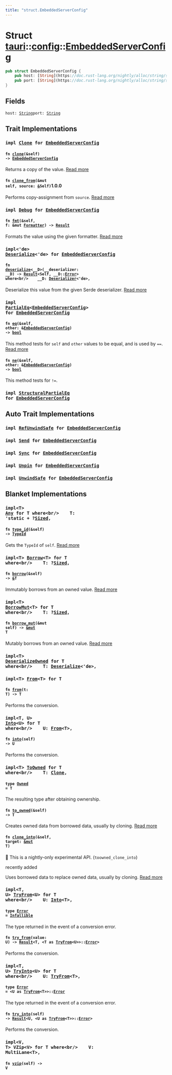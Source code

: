 ```yaml
---
title: "struct.EmbeddedServerConfig"
---
```


Struct [tauri](/api/rust/tauri/../index.html)::[config](/api/rust/tauri/index.html)::[EmbeddedServerConfig](/api/rust/tauri/)
=============================================================================================================================

```rust
pub struct EmbeddedServerConfig {
    pub host: [String](https://doc.rust-lang.org/nightly/alloc/string/struct.String.html "struct alloc::string::String"),
    pub port: [String](https://doc.rust-lang.org/nightly/alloc/string/struct.String.html "struct alloc::string::String"),
}
```

Fields
------

<code>host: [String](https://doc.rust-lang.org/nightly/alloc/string/struct.String.html "struct alloc::string::String")</code><code>port: [String](https://doc.rust-lang.org/nightly/alloc/string/struct.String.html "struct alloc::string::String")</code>

Trait Implementations
---------------------

### <code>impl [Clone](https://doc.rust-lang.org/nightly/core/clone/trait.Clone.html "trait core::clone::Clone") for [EmbeddedServerConfig](/api/rust/tauri/../../tauri/config/struct.EmbeddedServerConfig.html "struct tauri::config::EmbeddedServerConfig")</code>

#### <code>fn [clone](https://doc.rust-lang.org/nightly/core/clone/trait.Clone.html#tymethod.clone)(&self) -&gt; [EmbeddedServerConfig](/api/rust/tauri/../../tauri/config/struct.EmbeddedServerConfig.html "struct tauri::config::EmbeddedServerConfig")</code>

Returns a copy of the value. [Read more](https://doc.rust-lang.org/nightly/core/clone/trait.Clone.html#tymethod.clone)

#### <code>fn [clone_from](https://doc.rust-lang.org/nightly/core/clone/trait.Clone.html#method.clone_from)(&mut self, source: [&](https://doc.rust-lang.org/nightly/std/primitive.reference.html)Self)</code>1.0.0

Performs copy-assignment from <code>source</code>. [Read more](https://doc.rust-lang.org/nightly/core/clone/trait.Clone.html#method.clone_from)

### <code>impl [Debug](https://doc.rust-lang.org/nightly/core/fmt/trait.Debug.html "trait core::fmt::Debug") for [EmbeddedServerConfig](/api/rust/tauri/../../tauri/config/struct.EmbeddedServerConfig.html "struct tauri::config::EmbeddedServerConfig")</code>

#### <code>fn [fmt](https://doc.rust-lang.org/nightly/core/fmt/trait.Debug.html#tymethod.fmt)(&self, f: &mut [Formatter](https://doc.rust-lang.org/nightly/core/fmt/struct.Formatter.html "struct core::fmt::Formatter")) -&gt; [Result](https://doc.rust-lang.org/nightly/core/fmt/type.Result.html "type core::fmt::Result")</code>

Formats the value using the given formatter. [Read more](https://doc.rust-lang.org/nightly/core/fmt/trait.Debug.html#tymethod.fmt)

### <code>impl&lt;'de&gt; [Deserialize](https://docs.rs/serde/1.0.104/serde/de/trait.Deserialize.html "trait serde::de::Deserialize")&lt;'de&gt; for [EmbeddedServerConfig](/api/rust/tauri/../../tauri/config/struct.EmbeddedServerConfig.html "struct tauri::config::EmbeddedServerConfig")</code>

#### <code>fn [deserialize](https://docs.rs/serde/1.0.104/serde/de/trait.Deserialize.html#tymethod.deserialize)&lt;__D&gt;(__deserializer: __D) -&gt; [Result](https://doc.rust-lang.org/nightly/core/result/enum.Result.html "enum core::result::Result")&lt;Self, __D::[Error](https://docs.rs/serde/1.0.104/serde/de/trait.Deserializer.html#associatedtype.Error "type serde::de::Deserializer::Error")&gt; where&lt;br/&gt;    __D: [Deserializer](https://docs.rs/serde/1.0.104/serde/de/trait.Deserializer.html "trait serde::de::Deserializer")&lt;'de&gt;,</code> 

Deserialize this value from the given Serde deserializer. [Read more](https://docs.rs/serde/1.0.104/serde/de/trait.Deserialize.html#tymethod.deserialize)

### <code>impl [PartialEq](https://doc.rust-lang.org/nightly/core/cmp/trait.PartialEq.html "trait core::cmp::PartialEq")&lt;[EmbeddedServerConfig](/api/rust/tauri/../../tauri/config/struct.EmbeddedServerConfig.html "struct tauri::config::EmbeddedServerConfig")&gt; for [EmbeddedServerConfig](/api/rust/tauri/../../tauri/config/struct.EmbeddedServerConfig.html "struct tauri::config::EmbeddedServerConfig")</code>

#### <code>fn [eq](https://doc.rust-lang.org/nightly/core/cmp/trait.PartialEq.html#tymethod.eq)(&self, other: &[EmbeddedServerConfig](/api/rust/tauri/../../tauri/config/struct.EmbeddedServerConfig.html "struct tauri::config::EmbeddedServerConfig")) -&gt; [bool](https://doc.rust-lang.org/nightly/std/primitive.bool.html)</code>

This method tests for <code>self</code> and <code>other</code> values to be equal, and is used by <code>==</code>. [Read more](https://doc.rust-lang.org/nightly/core/cmp/trait.PartialEq.html#tymethod.eq)

#### <code>fn [ne](https://doc.rust-lang.org/nightly/core/cmp/trait.PartialEq.html#method.ne)(&self, other: &[EmbeddedServerConfig](/api/rust/tauri/../../tauri/config/struct.EmbeddedServerConfig.html "struct tauri::config::EmbeddedServerConfig")) -&gt; [bool](https://doc.rust-lang.org/nightly/std/primitive.bool.html)</code>

This method tests for <code>!=</code>.

### <code>impl [StructuralPartialEq](https://doc.rust-lang.org/nightly/core/marker/trait.StructuralPartialEq.html "trait core::marker::StructuralPartialEq") for [EmbeddedServerConfig](/api/rust/tauri/../../tauri/config/struct.EmbeddedServerConfig.html "struct tauri::config::EmbeddedServerConfig")</code>

Auto Trait Implementations
--------------------------

### <code>impl [RefUnwindSafe](https://doc.rust-lang.org/nightly/std/panic/trait.RefUnwindSafe.html "trait std::panic::RefUnwindSafe") for [EmbeddedServerConfig](/api/rust/tauri/../../tauri/config/struct.EmbeddedServerConfig.html "struct tauri::config::EmbeddedServerConfig")</code>

### <code>impl [Send](https://doc.rust-lang.org/nightly/core/marker/trait.Send.html "trait core::marker::Send") for [EmbeddedServerConfig](/api/rust/tauri/../../tauri/config/struct.EmbeddedServerConfig.html "struct tauri::config::EmbeddedServerConfig")</code>

### <code>impl [Sync](https://doc.rust-lang.org/nightly/core/marker/trait.Sync.html "trait core::marker::Sync") for [EmbeddedServerConfig](/api/rust/tauri/../../tauri/config/struct.EmbeddedServerConfig.html "struct tauri::config::EmbeddedServerConfig")</code>

### <code>impl [Unpin](https://doc.rust-lang.org/nightly/core/marker/trait.Unpin.html "trait core::marker::Unpin") for [EmbeddedServerConfig](/api/rust/tauri/../../tauri/config/struct.EmbeddedServerConfig.html "struct tauri::config::EmbeddedServerConfig")</code>

### <code>impl [UnwindSafe](https://doc.rust-lang.org/nightly/std/panic/trait.UnwindSafe.html "trait std::panic::UnwindSafe") for [EmbeddedServerConfig](/api/rust/tauri/../../tauri/config/struct.EmbeddedServerConfig.html "struct tauri::config::EmbeddedServerConfig")</code>

Blanket Implementations
-----------------------

### <code>impl&lt;T&gt; [Any](https://doc.rust-lang.org/nightly/core/any/trait.Any.html "trait core::any::Any") for T where&lt;br/&gt;    T: 'static + ?[Sized](https://doc.rust-lang.org/nightly/core/marker/trait.Sized.html "trait core::marker::Sized"),</code> 

#### <code>fn [type_id](https://doc.rust-lang.org/nightly/core/any/trait.Any.html#tymethod.type_id)(&self) -&gt; [TypeId](https://doc.rust-lang.org/nightly/core/any/struct.TypeId.html "struct core::any::TypeId")</code>

Gets the <code>TypeId</code> of <code>self</code>. [Read more](https://doc.rust-lang.org/nightly/core/any/trait.Any.html#tymethod.type_id)

### <code>impl&lt;T&gt; [Borrow](https://doc.rust-lang.org/nightly/core/borrow/trait.Borrow.html "trait core::borrow::Borrow")&lt;T&gt; for T where&lt;br/&gt;    T: ?[Sized](https://doc.rust-lang.org/nightly/core/marker/trait.Sized.html "trait core::marker::Sized"),</code> 

#### <code>fn [borrow](https://doc.rust-lang.org/nightly/core/borrow/trait.Borrow.html#tymethod.borrow)(&self) -&gt; [&](https://doc.rust-lang.org/nightly/std/primitive.reference.html)T</code>

Immutably borrows from an owned value. [Read more](https://doc.rust-lang.org/nightly/core/borrow/trait.Borrow.html#tymethod.borrow)

### <code>impl&lt;T&gt; [BorrowMut](https://doc.rust-lang.org/nightly/core/borrow/trait.BorrowMut.html "trait core::borrow::BorrowMut")&lt;T&gt; for T where&lt;br/&gt;    T: ?[Sized](https://doc.rust-lang.org/nightly/core/marker/trait.Sized.html "trait core::marker::Sized"),</code> 

#### <code>fn [borrow_mut](https://doc.rust-lang.org/nightly/core/borrow/trait.BorrowMut.html#tymethod.borrow_mut)(&mut self) -&gt; [&mut](https://doc.rust-lang.org/nightly/std/primitive.reference.html) T</code>

Mutably borrows from an owned value. [Read more](https://doc.rust-lang.org/nightly/core/borrow/trait.BorrowMut.html#tymethod.borrow_mut)

### <code>impl&lt;T&gt; [DeserializeOwned](https://docs.rs/serde/1.0.104/serde/de/trait.DeserializeOwned.html "trait serde::de::DeserializeOwned") for T where&lt;br/&gt;    T: [Deserialize](https://docs.rs/serde/1.0.104/serde/de/trait.Deserialize.html "trait serde::de::Deserialize")&lt;'de&gt;,</code> 

### <code>impl&lt;T&gt; [From](https://doc.rust-lang.org/nightly/core/convert/trait.From.html "trait core::convert::From")&lt;T&gt; for T</code>

#### <code>fn [from](https://doc.rust-lang.org/nightly/core/convert/trait.From.html#tymethod.from)(t: T) -&gt; T</code>

Performs the conversion.

### <code>impl&lt;T, U&gt; [Into](https://doc.rust-lang.org/nightly/core/convert/trait.Into.html "trait core::convert::Into")&lt;U&gt; for T where&lt;br/&gt;    U: [From](https://doc.rust-lang.org/nightly/core/convert/trait.From.html "trait core::convert::From")&lt;T&gt;,</code> 

#### <code>fn [into](https://doc.rust-lang.org/nightly/core/convert/trait.Into.html#tymethod.into)(self) -&gt; U</code>

Performs the conversion.

### <code>impl&lt;T&gt; [ToOwned](https://doc.rust-lang.org/nightly/alloc/borrow/trait.ToOwned.html "trait alloc::borrow::ToOwned") for T where&lt;br/&gt;    T: [Clone](https://doc.rust-lang.org/nightly/core/clone/trait.Clone.html "trait core::clone::Clone"),</code> 

#### <code>type [Owned](https://doc.rust-lang.org/nightly/alloc/borrow/trait.ToOwned.html#associatedtype.Owned) = T</code>

The resulting type after obtaining ownership.

#### <code>fn [to_owned](https://doc.rust-lang.org/nightly/alloc/borrow/trait.ToOwned.html#tymethod.to_owned)(&self) -&gt; T</code>

Creates owned data from borrowed data, usually by cloning. [Read more](https://doc.rust-lang.org/nightly/alloc/borrow/trait.ToOwned.html#tymethod.to_owned)

#### <code>fn [clone_into](https://doc.rust-lang.org/nightly/alloc/borrow/trait.ToOwned.html#method.clone_into)(&self, target: [&mut](https://doc.rust-lang.org/nightly/std/primitive.reference.html) T)</code>

🔬 This is a nightly-only experimental API. (<code>toowned_clone_into</code>)

recently added

Uses borrowed data to replace owned data, usually by cloning. [Read more](https://doc.rust-lang.org/nightly/alloc/borrow/trait.ToOwned.html#method.clone_into)

### <code>impl&lt;T, U&gt; [TryFrom](https://doc.rust-lang.org/nightly/core/convert/trait.TryFrom.html "trait core::convert::TryFrom")&lt;U&gt; for T where&lt;br/&gt;    U: [Into](https://doc.rust-lang.org/nightly/core/convert/trait.Into.html "trait core::convert::Into")&lt;T&gt;,</code> 

#### <code>type [Error](https://doc.rust-lang.org/nightly/core/convert/trait.TryFrom.html#associatedtype.Error) = [Infallible](https://doc.rust-lang.org/nightly/core/convert/enum.Infallible.html "enum core::convert::Infallible")</code>

The type returned in the event of a conversion error.

#### <code>fn [try_from](https://doc.rust-lang.org/nightly/core/convert/trait.TryFrom.html#tymethod.try_from)(value: U) -&gt; [Result](https://doc.rust-lang.org/nightly/core/result/enum.Result.html "enum core::result::Result")&lt;T, &lt;T as [TryFrom](https://doc.rust-lang.org/nightly/core/convert/trait.TryFrom.html "trait core::convert::TryFrom")&lt;U&gt;&gt;::[Error](https://doc.rust-lang.org/nightly/core/convert/trait.TryFrom.html#associatedtype.Error "type core::convert::TryFrom::Error")&gt;</code>

Performs the conversion.

### <code>impl&lt;T, U&gt; [TryInto](https://doc.rust-lang.org/nightly/core/convert/trait.TryInto.html "trait core::convert::TryInto")&lt;U&gt; for T where&lt;br/&gt;    U: [TryFrom](https://doc.rust-lang.org/nightly/core/convert/trait.TryFrom.html "trait core::convert::TryFrom")&lt;T&gt;,</code> 

#### <code>type [Error](https://doc.rust-lang.org/nightly/core/convert/trait.TryInto.html#associatedtype.Error) = &lt;U as [TryFrom](https://doc.rust-lang.org/nightly/core/convert/trait.TryFrom.html "trait core::convert::TryFrom")&lt;T&gt;&gt;::[Error](https://doc.rust-lang.org/nightly/core/convert/trait.TryFrom.html#associatedtype.Error "type core::convert::TryFrom::Error")</code>

The type returned in the event of a conversion error.

#### <code>fn [try_into](https://doc.rust-lang.org/nightly/core/convert/trait.TryInto.html#tymethod.try_into)(self) -&gt; [Result](https://doc.rust-lang.org/nightly/core/result/enum.Result.html "enum core::result::Result")&lt;U, &lt;U as [TryFrom](https://doc.rust-lang.org/nightly/core/convert/trait.TryFrom.html "trait core::convert::TryFrom")&lt;T&gt;&gt;::[Error](https://doc.rust-lang.org/nightly/core/convert/trait.TryFrom.html#associatedtype.Error "type core::convert::TryFrom::Error")&gt;</code>

Performs the conversion.

### <code>impl&lt;V, T&gt; VZip&lt;V&gt; for T where&lt;br/&gt;    V: MultiLane&lt;T&gt;,</code> 

#### <code>fn [vzip](/api/rust/tauri/about:blank#method.vzip)(self) -&gt; V</code>
      